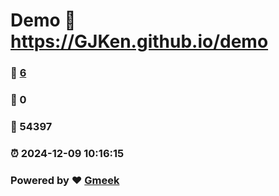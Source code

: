 # Demo :link: https://GJKen.github.io/demo 
### :page_facing_up: [6](https://GJKen.github.io/demo/tag.html) 
### :speech_balloon: 0 
### :hibiscus: 54397 
### :alarm_clock: 2024-12-09 10:16:15 
### Powered by :heart: [Gmeek](https://github.com/Meekdai/Gmeek)
